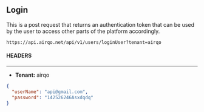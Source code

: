 ## Login

This is a post request that returns an authentication token that can be used by the user to access other parts of the platform accordingly.

`https://api.airqo.net/api/v1/users/loginUser?tenant=airqo`

#### HEADERS

---

- **Tenant:** airqo

```json
{
  "userName": "api@gmail.com",
  "password": "142526246Asxdqdq"
}
```
